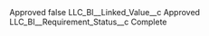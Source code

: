 <?xml version="1.0" encoding="UTF-8"?>
<CustomMetadata xmlns="http://soap.sforce.com/2006/04/metadata" xmlns:xsi="http://www.w3.org/2001/XMLSchema-instance" xmlns:xsd="http://www.w3.org/2001/XMLSchema">
    <label>Approved</label>
    <protected>false</protected>
    <values>
        <field>LLC_BI__Linked_Value__c</field>
        <value xsi:type="xsd:string">Approved</value>
    </values>
    <values>
        <field>LLC_BI__Requirement_Status__c</field>
        <value xsi:type="xsd:string">Complete</value>
    </values>
</CustomMetadata>
